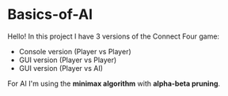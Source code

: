 # Basics-of-AI

Hello! In this project I have 3 versions of the Connect Four game:

- Console version (Player vs Player)  
- GUI version (Player vs Player)  
- GUI version (Player vs AI)  

For AI I'm using the **minimax algorithm** with **alpha-beta pruning**.
